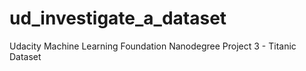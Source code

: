 # ud_investigate_a_dataset
Udacity Machine Learning Foundation Nanodegree Project 3 - Titanic Dataset
